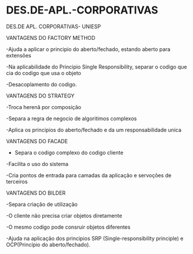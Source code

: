 # DES.DE-APL.-CORPORATIVAS
DES.DE APL. CORPORATIVAS- UNIESP

VANTAGENS DO FACTORY METHOD

-Ajuda a aplicar o principio do aberto/fechado, estando aberto para extensões

-Na aplicabilidade do Principio Single Responsibility, separar o codigo que cia do codigo que usa o objeto

-Desacoplamento do codigo.



VANTAGENS DO STRATEGY

-Troca herenã por composição

-Separa a regra de negocio de algoritimos complexos

-Aplica os principios do aberto/fechado e da um responsabilidade unica 



VANTAGENS DO FACADE

- Separa o codigo complexo do codigo cliente

-Facilita o uso do sistema

-Cria pontos de entrada para camadas da aplicação e servoções de terceiros


VANTAGENS DO BILDER

-Separa criação de utilização

-O cliente não precisa criar  objetos diretamente

-O mesmo codigo pode consruir objetos diferentes

-Ajuda na aplicação dos principios SRP (Single-responsibility principle) e OCP(Princípio do aberto/fechado).
